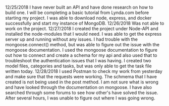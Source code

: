 12/25/2018
I have never built an API and have done research on how to build one. I will be completing a basic tutorial from Lynda.com before starting my project. 
I was able to download node, express, and docker successfully and start my instance of MongoDB. 
12/26/2018
Was not able to work on the project. 
12/27/2018
I created the project under Node-API and installed the node-modules that I would need. 
I was able to get the express server up and running without any issues. 
I had trouble with the mongoose.connect() method, but was able to figure out the issue with the mongoose documentation. 
I used the mongoose documentation to figure out how to connect and create a schema for my api and also used that to troubleshoot the authentication issues that I was having. 
I created two model files, categories and tasks, but was only able to get the task file written today. 
12/28/2018 
I used Postman to check my work from yesterday and make sure that the requests were working. 
The schmema that I have created is not being used in the post method. I am not sure what is wrong and have looked through the documentation on mongoose. I have also searched through some forums to see how other's have solved the issue. After several hours, I was unable to figure out where I was going wrong. 